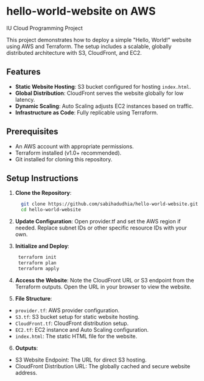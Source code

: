 # hello-world-website on AWS
IU Cloud Programming Project

This project demonstrates how to deploy a simple "Hello, World!" website using AWS and Terraform. The setup includes a scalable, globally distributed architecture with S3, CloudFront, and EC2.

## Features
- **Static Website Hosting**: S3 bucket configured for hosting `index.html`.
- **Global Distribution**: CloudFront serves the website globally for low latency.
- **Dynamic Scaling**: Auto Scaling adjusts EC2 instances based on traffic.
- **Infrastructure as Code**: Fully replicable using Terraform.

## Prerequisites
- An AWS account with appropriate permissions.
- Terraform installed (v1.0+ recommended).
- Git installed for cloning this repository.

## Setup Instructions

1. **Clone the Repository**:
   ```bash
     git clone https://github.com/sabihadudhia/hello-world-website.git
     cd hello-world-website
   
2. **Update Configuration**:
    Open provider.tf and set the AWS region if needed.
    Replace subnet IDs or other specific resource IDs with your own.

3. **Initialize and Deploy**:
   ```bash
    terraform init
    terraform plan
    terraform apply

4. **Access the Website**:
    Note the CloudFront URL or S3 endpoint from the Terraform outputs.
    Open the URL in your browser to view the website.

5. **File Structure**:
- `provider.tf`: AWS provider configuration.
- `S3.tf`: S3 bucket setup for static website hosting.
- `CloudFront.tf`: CloudFront distribution setup.
- `EC2.tf`: EC2 instance and Auto Scaling configuration.
- `index.html`: The static HTML file for the website.

6. **Outputs**:
- S3 Website Endpoint: The URL for direct S3 hosting.
- CloudFront Distribution URL: The globally cached and secure website address.



